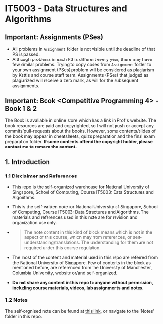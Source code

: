 # IT5003 - Data Structures and Algorithms

## Important: Assignments (PSes)
- All problems in `Assignment` folder is not visible until the deadline of that PS is passed.
- Although problems in each PS is different every year, there may have few similar problems. Trying to copy codes from `Assignment` folder to your own assignment (PSes) problem will be considered as plagiarism by Kattis and course staff team. Assignments (PSes) that judged as plagiarized will receive a zero mark, as will for the subsequent assignments.

## Important: Book <Competitive Programming 4> - Book 1 & 2
The Book is avaliable in online store which has a link in Prof's website. The book resources are paid and copyrighted, so I will not push or accept any commits/pull-requests about the books. However, some contents/slides of the book may appear in cheatsheets, quizs preparation and the final exam preparation folder. **If some contents offend the copyright holder, please contact me to remove the content.**

## 1. Introduction

### 1.1 Disclaimer and References

- This repo is the self-organized warehouse for National University of Singapore, School of Computing, Course IT5003: Data Structures and Algorithms.

- This is the self-written note for National University of Singapore, School of Computing, Course IT5003: Data Structures and Algorithms. The materials and references used in this note are for revision and organization use only.

- > The note content in this kind of block means which is not in the aspect of this course, which may from references, or self-understanding/translations. The understanding for them are not required under this course regulation.

- The most of the content and material used in this repo are referred from the National University of Singapore. Few of contents in the block as mentioned before, are referenced from the University of Manchester, Columbia University, website or/and self-organized. 

- **Do not share any content in this repo to anyone without permission, including course materials, videos, lab assignments and notes.**

### 1.2 Notes

The self-orgnised note can be found at [this link](https://wiki.wu.engineer/NationalUniversityOfSingapore/IT5003-DataStructureAlgorithm), or navigate to the 'Notes' folder in this repo.
